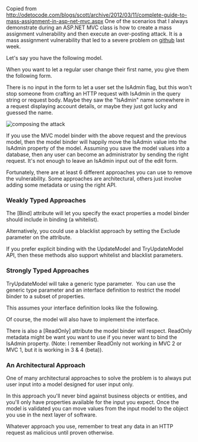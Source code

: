 Copied from http://odetocode.com/blogs/scott/archive/2012/03/11/complete-guide-to-mass-assignment-in-asp-net-mvc.aspx
One of the scenarios that I always demonstrate during an ASP.NET MVC class is how to create a mass assignment vulnerability and then execute an over-posting attack. It is a mass assignment vulnerability that led to a severe problem on [github](https://github.com/blog/1068-public-key-security-vulnerability-and-mitigation) last week.

Let's say you have the following model.

When you want to let a regular user change their first name, you give them the following form.

There is no input in the form to let a user set the IsAdmin flag, but this won't stop someone from crafting an HTTP request with IsAdmin in the query string or request body. Maybe they saw the "IsAdmin" name somewhere in a request displaying account details, or maybe they just got lucky and guessed the name.

![composing the attack](http://odetocode.com/Blogs/images/odetocode_com/Blogs/scott/Windows-Live-Writer/Avoiding-Mass-Assignments-in-ASP.NET-MVC_1416F/image_3.png)

If you use the MVC model binder with the above request and the previous model, then the model binder will happily move the IsAdmin value into the IsAdmin property of the model. Assuming you save the model values into a database, then any user can become an administrator by sending the right request. It's not enough to leave an IsAdmin input out of the edit form.

Fortunately, there are at least 6 different approaches you can use to remove the vulnerability. Some approaches are architectural, others just involve adding some metadata or using the right API.

### Weakly Typed Approaches

The [Bind] attribute will let you specify the exact properties a model binder should include in binding (a whitelist).

Alternatively, you could use a blacklist approach by setting the Exclude parameter on the attribute.

If you prefer explicit binding with the UpdateModel and TryUpdateModel API, then these methods also support whitelist and blacklist parameters.

### Strongly Typed Approaches

TryUpdateModel will take a generic type parameter.&nbsp; You can use the generic type parameter and an interface definition to restrict the model binder to a subset of properties.

This assumes your interface definition looks like the following.

Of course, the model will also have to implement the interface.

There is also a [ReadOnly] attribute the model binder will respect. ReadOnly metadata might be want you want to use if you never want to bind the IsAdmin property. (Note: I remember ReadOnly not working in MVC 2 or MVC 1, but it is working in 3 & 4 (beta)).

### An Architectural Approach

One of many architectural approaches to solve the problem is to always put user input into a model designed for user input only.

In this approach you'll never bind against business objects or entities, and you'll only have properties available for the input you expect. Once the model is validated you can move values from the input model to the object you use in the next layer of software.

Whatever approach you use, remember to treat any data in an HTTP request as malicious until proven otherwise.